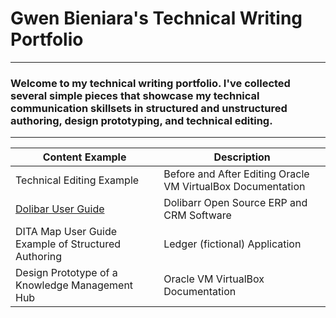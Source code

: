 # Gwen Bieniara's Technical Writing Portfolio
-------
### Welcome to my technical writing portfolio. I've collected several simple pieces that showcase my technical communication skillsets in structured and unstructured authoring, design prototyping, and technical editing.
-----------

| Content Example | Description |
| ----| -----|
|Technical Editing Example | Before and After Editing Oracle VM VirtualBox Documentation|
|[Dolibar User Guide](https://github.com/bieniaragwen/technicalwritingportfolio/blob/main/dolibarr_userguide%20-%20Gwen%20Bieniara.pdf)| Dolibarr Open Source ERP and CRM Software| 
|DITA Map User Guide Example of Structured Authoring| Ledger (fictional) Application|
|Design Prototype of a Knowledge Management Hub | Oracle VM VirtualBox Documentation|
